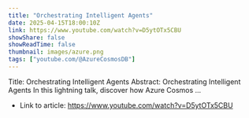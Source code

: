 ```yaml
---
title: "Orchestrating Intelligent Agents"
date: 2025-04-15T18:00:10Z
link: https://www.youtube.com/watch?v=D5ytOTx5CBU
showShare: false
showReadTime: false
thumbnail: images/azure.png
tags: ["youtube.com/@AzureCosmosDB"]
---
```

Title: Orchestrating Intelligent Agents Abstract: Orchestrating Intelligent Agents In this lightning talk, discover how Azure Cosmos ...

- Link to article: https://www.youtube.com/watch?v=D5ytOTx5CBU